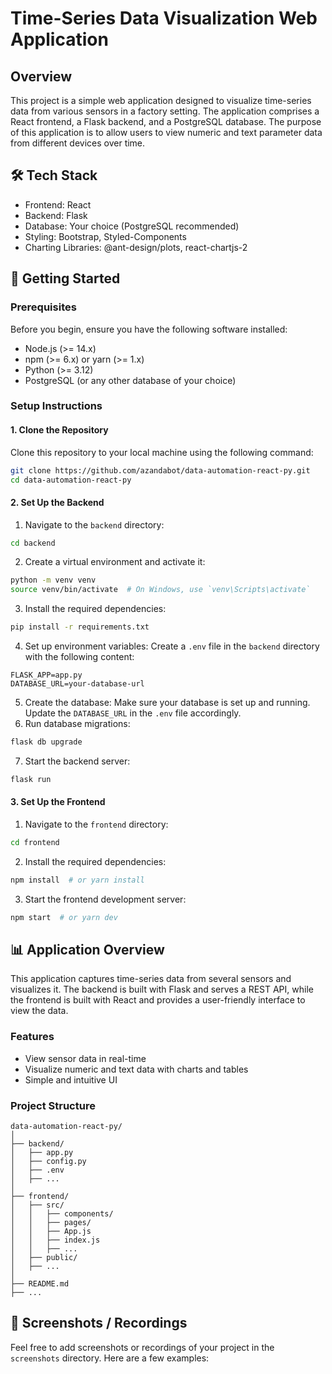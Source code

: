 # Time-Series Data Visualization Web Application

## Overview
This project is a simple web application designed to visualize time-series data from various sensors in a factory setting. The application comprises a React frontend, a Flask backend, and a PostgreSQL database. The purpose of this application is to allow users to view numeric and text parameter data from different devices over time.

🛠 **Tech Stack**
-------------
- Frontend: React
- Backend: Flask
- Database: Your choice (PostgreSQL recommended)
- Styling: Bootstrap, Styled-Components
- Charting Libraries: @ant-design/plots, react-chartjs-2

🚀 **Getting Started**
------------------
### Prerequisites
Before you begin, ensure you have the following software installed:
- Node.js (>= 14.x)
- npm (>= 6.x) or yarn (>= 1.x)
- Python (>= 3.12)
- PostgreSQL (or any other database of your choice)

### Setup Instructions
#### 1. Clone the Repository
Clone this repository to your local machine using the following command:
```bash
git clone https://github.com/azandabot/data-automation-react-py.git
cd data-automation-react-py
```
#### 2. Set Up the Backend
1. Navigate to the `backend` directory:
```bash
cd backend
```
2. Create a virtual environment and activate it:
```bash
python -m venv venv
source venv/bin/activate  # On Windows, use `venv\Scripts\activate`
```
3. Install the required dependencies:
```bash
pip install -r requirements.txt
```
4. Set up environment variables:
Create a `.env` file in the `backend` directory with the following content:
```plaintext
FLASK_APP=app.py
DATABASE_URL=your-database-url
```
5. Create the database:
Make sure your database is set up and running. Update the `DATABASE_URL` in the `.env` file accordingly.
6. Run database migrations:
```bash
flask db upgrade
```
7. Start the backend server:
```bash
flask run
```
#### 3. Set Up the Frontend
1. Navigate to the `frontend` directory:
```bash
cd frontend
```
2. Install the required dependencies:
```bash
npm install  # or yarn install
```
3. Start the frontend development server:
```bash
npm start  # or yarn dev
```

📊 **Application Overview**
-----------------------
This application captures time-series data from several sensors and visualizes it. The backend is built with Flask and serves a REST API, while the frontend is built with React and provides a user-friendly interface to view the data.

### Features
- View sensor data in real-time
- Visualize numeric and text data with charts and tables
- Simple and intuitive UI

### Project Structure
```plaintext
data-automation-react-py/
│
├── backend/
│   ├── app.py
│   ├── config.py
│   ├── .env
│   ├── ...
│
├── frontend/
│   ├── src/
│   │   ├── components/
│   │   ├── pages/
│   │   ├── App.js
│   │   ├── index.js
│   │   ├── ...
│   ├── public/
│   ├── ...
│
├── README.md
├── ...
```

📸 **Screenshots / Recordings**
---------------------------
Feel free to add screenshots or recordings of your project in the `screenshots` directory. Here are a few examples:

